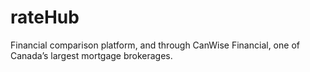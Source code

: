 # rateHub
Financial comparison platform, and through CanWise Financial, one of Canada’s largest mortgage brokerages.
